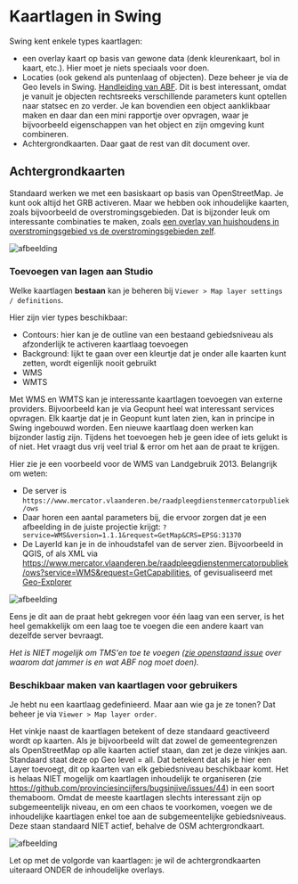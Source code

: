 # Kaartlagen in Swing

Swing kent enkele types kaartlagen:
- een overlay kaart op basis van gewone data (denk kleurenkaart, bol in kaart, etc.). Hier moet je niets speciaals voor doen.
- Locaties (ook gekend als puntenlaag of objecten). 
Deze beheer je via de Geo levels in Swing. [Handleiding van ABF](https://swing.eu/handleiding/Objectenmodule/index.html). 
Dit is best interessant, omdat je vanuit je objecten rechtsreeks verschillende parameters kunt optellen naar statsec en zo verder.
Je kan bovendien een object aanklikbaar maken en daar dan een mini rapportje over opvragen, waar je bijvoorbeeld eigenschappen van het object en zijn omgeving kunt combineren.
- Achtergrondkaarten. Daar gaat de rest van dit document over.

## Achtergrondkaarten

Standaard werken we met een basiskaart op basis van OpenStreetMap. Je kunt ook altijd het GRB activeren.
Maar we hebben ook inhoudelijke kaarten, zoals bijvoorbeeld de overstromingsgebieden. Dat is bijzonder leuk om interessante combinaties te maken, zoals [een overlay van huishoudens in overstromingsgebied vs de overstromingsgebieden zelf](https://provincies.incijfers.be/databank?workspace_guid=90193642-c754-484a-99c9-e16da021cce1).

![afbeelding](https://user-images.githubusercontent.com/10122639/125598508-3656e806-618f-417a-a377-6f5b7574ce14.png)

### Toevoegen van lagen aan Studio

Welke kaartlagen **bestaan** kan je beheren bij `Viewer > Map layer settings / definitions`.

Hier zijn vier types beschikbaar:
- Contours: hier kan je de outline van een bestaand gebiedsniveau als afzonderlijk te activeren kaartlaag toevoegen
- Background: lijkt te gaan over een kleurtje dat je onder alle kaarten kunt zetten, wordt eigenlijk nooit gebruikt
- WMS
- WMTS

Met WMS en WMTS kan je interessante kaartlagen toevoegen van externe providers. Bijvoorbeeld kan je via Geopunt heel wat interessant services opvragen. Elk kaartje dat je in Geopunt kunt laten zien, kan in principe in Swing ingebouwd worden.
Een nieuwe kaartlaag doen werken kan bijzonder lastig zijn. Tijdens het toevoegen heb je geen idee of iets gelukt is of niet. Het vraagt dus vrij veel trial & error om het aan de praat te krijgen.

Hier zie je een voorbeeld voor de WMS van Landgebruik 2013. Belangrijk om weten:
- De server is `https://www.mercator.vlaanderen.be/raadpleegdienstenmercatorpubliek/ows`
- Daar horen een aantal parameters bij, die ervoor zorgen dat je een afbeelding in de juiste projectie krijgt: `?service=WMS&version=1.1.1&request=GetMap&CRS=EPSG:31370`
- De LayerId kan je in de inhoudstafel van de server zien. Bijvoorbeeld in QGIS, of als XML via https://www.mercator.vlaanderen.be/raadpleegdienstenmercatorpubliek/ows?service=WMS&request=GetCapabilities, of gevisualiseerd met [Geo-Explorer](http://geo-explore.ecs.soton.ac.uk/?url=https%3A%2F%2Fwww.mercator.vlaanderen.be%2Fraadpleegdienstenmercatorpubliek%2Fows%3Fservice%3DWMS%26request%3DGetCapabilities)

![afbeelding](https://user-images.githubusercontent.com/10122639/125602429-d5f976a3-8c98-4093-ab07-d5ef2a6b0f9c.png)

Eens je dit aan de praat hebt gekregen voor één laag van een server, is het heel gemakkelijk om een laag toe te voegen die een andere kaart van dezelfde server bevraagt.

*Het is NIET mogelijk om TMS'en toe te voegen ([zie openstaand issue](https://github.com/provinciesincijfers/bugsinjive/issues/86) over waarom dat jammer is en wat ABF nog moet doen).*

### Beschikbaar maken van kaartlagen voor gebruikers

Je hebt nu een kaartlaag gedefinieerd. Maar aan wie ga je ze tonen? Dat beheer je via `Viewer > Map layer order`.

Het vinkje naast de kaartlagen betekent of deze standaard geactiveerd wordt op kaarten. Als je bijvoorbeeld wilt dat zowel de gemeentegrenzen als OpenStreetMap op alle kaarten actief staan, dan zet je deze vinkjes aan.
Standaard staat deze op Geo level = all. Dat betekent dat als je hier een Layer toevoegt, dit op kaarten van elk gebiedsniveau beschikbaar komt. 
Het is helaas NIET mogelijk om kaartlagen inhoudelijk te organiseren (zie https://github.com/provinciesincijfers/bugsinjive/issues/44) in een soort themaboom.
Omdat de meeste kaartlagen slechts interessant zijn op subgemeentelijk niveau, en om een chaos te voorkomen, voegen we de inhoudelijke kaartlagen enkel toe aan de subgemeentelijke gebiedsniveaus.
Deze staan standaard NIET actief, behalve de OSM achtergrondkaart.

![afbeelding](https://user-images.githubusercontent.com/10122639/125604445-c937542b-b4a4-4213-b8fa-9df639ca1c99.png)

Let op met de volgorde van kaartlagen: je wil de achtergrondkaarten uiteraard ONDER de inhoudelijke overlays.


